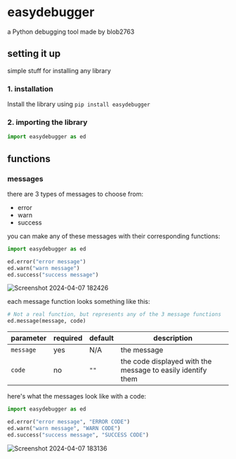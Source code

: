 # easydebugger

a Python debugging tool made by blob2763

## setting it up
simple stuff for installing any library

### 1. installation
Install the library using `pip install easydebugger`

### 2. importing the library
```py
import easydebugger as ed
```

## functions

### messages
there are 3 types of messages to choose from:
- error
- warn
- success

you can make any of these messages with their corresponding functions:
```py
import easydebugger as ed

ed.error("error message")
ed.warn("warn message")
ed.success("success message")
```
![Screenshot 2024-04-07 182426](https://github.com/Blob2763/easydebugger/assets/88489444/105603f0-efdf-4335-b4e5-557fa5e32764)

each message function looks something like this:
```py
# Not a real function, but represents any of the 3 message functions
ed.message(message, code)
```

| parameter | required | default | description                                                 |
|-----------|----------|---------|-------------------------------------------------------------|
| `message` | yes      | N/A     | the message                                                 |
| `code`    | no       | `""`    | the code displayed with the message to easily identify them |

here's what the messages look like with a code:
```py
import easydebugger as ed

ed.error("error message", "ERROR CODE")
ed.warn("warn message", "WARN CODE")
ed.success("success message", "SUCCESS CODE")
```
![Screenshot 2024-04-07 183136](https://github.com/Blob2763/easydebugger/assets/88489444/2d1402fa-8d3a-4b48-bc34-db482fb64fad)
